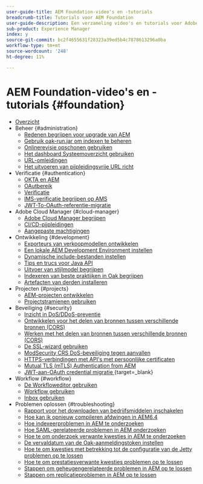```yaml
---
user-guide-title: AEM Foundation-video's en -tutorials
breadcrumb-title: Tutorials voor AEM Foundation
user-guide-description: Een verzameling video's en tutorials voor Adobe Experience Manager Foundation.
sub-product: Experience Manager
index: y
source-git-commit: bc2f4655631f28323a39ed5b4c7878613296a0ba
workflow-type: tm+mt
source-wordcount: '248'
ht-degree: 11%

---
```



# AEM Foundation-video&#39;s en -tutorials {#foundation}

+ [Overzicht](./overview.md)
+ Beheer {#administration}
   + [Redenen begrijpen voor upgrade van AEM](./administration/understand-reasons-to-upgrade.md)
   + [Gebruik oak-run.jar om indexen te beheren](./administration/use-oak-run-jar-to-manage-indexes.md)
   + [Onlinerevisie opschonen gebruiken](./administration/use-online-revision-clean-up.md)
   + [Het dashboard Systeemoverzicht gebruiken](./administration/use-the-system-overview-dashboard.md)
   + [URL-omleidingen](./administration/url-redirection.md)
   + [Het uitvoeren van pijpleidingsvrije URL richt](./administration/implementing-pipeline-free-url-redirects.md)
+ Verificatie {#authentication}
   + [OKTA en AEM](authentication/okta-saml-integration.md)
   + [OAutbereik](authentication/oauth-code-sample-develop.md)
   + [Verificatie](authentication/authentication-support-article-understand.md)
   + [IMS-verificatie begrijpen op AMS](authentication/adobe-ims-authentication-technical-video-understand.md)
   + [JWT-To-OAuth-referentie-migratie](authentication/jwt-to-oauth-migration.md)
+ Adobe Cloud Manager {#cloud-manager}
   + [Adobe Cloud Manager begrijpen](./cloud-manager/understand-cloud-manager-for-aem.md)
   + [CI/CD-pijpleidingen](./cloud-manager/use-the-cicd-pipeline-in-cloud-manager-for-aem.md)
   + [Aangepaste machtigingen](./cloud-manager/cloud-permissions.md)
+ Ontwikkeling {#development}
   + [Exporteurs van verkoopmodellen ontwikkelen](./development/develop-sling-model-exporter.md)
   + [Een lokale AEM Development Environment instellen](./development/set-up-a-local-aem-development-environment.md)
   + [Dynamische include-bestanden instellen](./development/set-up-sling-dynamic-include.md)
   + [Tips en trucs voor Java API](./development/understand-java-api-best-practices.md)
   + [Uitvoer van stijlmodel begrijpen](./development/understand-sling-model-exporter.md)
   + [Indexeren van beste praktijken in Oak begrijpen](./development/understand-indexing-best-practices.md)
   + [Artefacten van derden installeren](./development/install-third-party-artifacts.md)
+ Projecten {#projects}
   + [AEM-projecten ontwikkelen](./projects/develop-aem-projects.md)
   + [Projectstramienen gebruiken](./projects/use-project-masters.md)
+ Beveiliging {#security}
   + [Inzicht in DoS/DDoS-preventie](./security/understanding-dos-and-prevention-approaches.md)
   + [Ontwikkelen voor het delen van bronnen tussen verschillende bronnen (CORS)](./security/develop-for-cross-origin-resource-sharing.md)
   + [Werken met het delen van bronnen tussen verschillende bronnen (CORS)](./security/understand-cross-origin-resource-sharing.md)
   + [De SSL-wizard gebruiken](./security/use-the-ssl-wizard.md)
   + [ModSecurity CRS DoS-beveiliging tegen aanvallen](./security/modsecurity-crs-dos-attack-protection.md)
   + [HTTPS-verbindingen met API&#39;s met persoonlijke certificaten](./security/call-internal-apis-having-private-certificate.md)
   + [Mutual TLS (mTLS) Authentication from AEM](./security/mutual-tls-authentication.md)
   + [ JWT-aan-OAuth credential migratie ](https://experienceleague.adobe.com/en/docs/experience-manager-learn/foundation/authentication/jwt-to-oauth-migration) {target=_blank}
+ Workflow {#workflow}
   + [De Workfloweditor gebruiken](./workflow/use-the-workflow-editor.md)
   + [Workflow gebruiken](./workflow/use-workflow.md)
   + [Inbox gebruiken](./workflow/use-the-inbox.md)
+ Problemen oplossen {#troubleshooting}
   + [Rapport voor het downloaden van bedrijfsmiddelen inschakelen](./troubleshooting/how-to-enable-asset-download-report.md)
   + [Hoe kan ik opnieuw compileren afdwingen in AEM6.4](./troubleshooting/how-to-force-recompilation.md)
   + [Hoe indexeerproblemen in AEM te onderzoeken](./troubleshooting/how-to-investigate-indexing-related-issues.md)
   + [Hoe SAML-gerelateerde problemen in AEM onderzoeken](./troubleshooting/how-to-investigate-saml-related-issues.md)
   + [Hoe te om onderzoek verwante kwesties in AEM te onderzoeken](./troubleshooting/how-to-investigate-search-related-issues.md)
   + [De vervaldatum van de Oak-aanmeldingstoken instellen](./troubleshooting/how-to-set-the-oak-login-token-session-expiration.md)
   + [Hoe te om kwesties met betrekking tot de configuratie van de Jetty problemen op te lossen](./troubleshooting/how-to-troubleshoot-issues-related-to-jetty-configuration.md)
   + [Hoe te om prestatiesverwante kwesties problemen op te lossen](./troubleshooting/how-to-troubleshoot-performance-related-issues.md)
   + [Stappen om geheugengerelateerde problemen in AEM op te lossen](./troubleshooting/steps-to-resolve-memory-related-issues.md)
   + [Stappen om replicatieproblemen in AEM op te lossen](./troubleshooting/steps-to-resolve-replication-issues.md)
